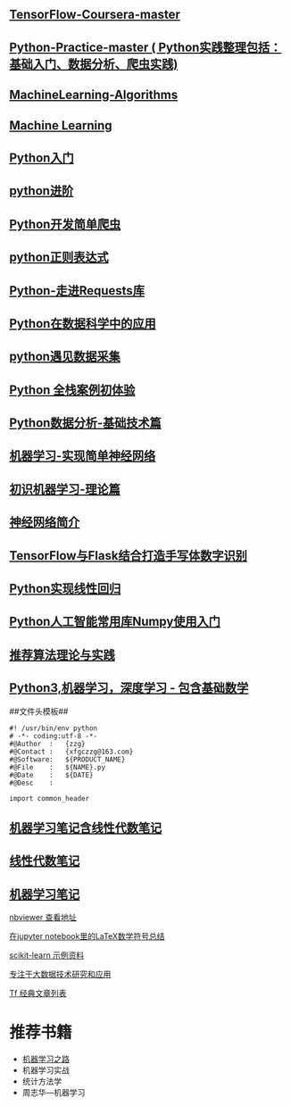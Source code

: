 ## [TensorFlow-Coursera-master](https://github.com/LittleHeap/TensorFlow-Coursera) ##
## [Python-Practice-master ( Python实践整理包括： 基础入门、数据分析、爬虫实践)](https://github.com/LittleHeap/Python-Practice) ##
## [MachineLearning-Algorithms](https://github.com/LittleHeap/MachineLearning-Algorithms) ##
## [Machine Learning](https://blog.csdn.net/willduan1/article/category/6216859) ##


## [Python入门](https://www.imooc.com/learn/177) ##
## [python进阶](https://www.imooc.com/learn/317) ##
## [Python开发简单爬虫](https://www.imooc.com/learn/563) ##
## [python正则表达式](https://www.imooc.com/learn/550) ##
## [Python-走进Requests库](https://www.imooc.com/learn/736) ##
## [Python在数据科学中的应用](https://www.imooc.com/learn/727) ##
## [python遇见数据采集](https://www.imooc.com/learn/712) ##
## [Python 全栈案例初体验](https://www.imooc.com/learn/864) ##
## [Python数据分析-基础技术篇](https://www.imooc.com/learn/843) ##

## [机器学习-实现简单神经网络](https://www.imooc.com/learn/813) ##
## [初识机器学习-理论篇](https://www.imooc.com/learn/717) ##
## [神经网络简介](https://www.imooc.com/learn/930) ##

## [TensorFlow与Flask结合打造手写体数字识别](https://www.imooc.com/learn/994) ##
## [Python实现线性回归](https://www.imooc.com/learn/972) ##
## [Python人工智能常用库Numpy使用入门](https://www.imooc.com/learn/943) ##

## [推荐算法理论与实践](https://www.imooc.com/learn/990) ##

## [Python3,机器学习，深度学习 - 包含基础数学](https://blog.csdn.net/shu15121856/article/category/6832194) ##


##文件头模板##

    #! /usr/bin/env python
    # -*- coding:utf-8 -*-
    #@Author  :   {zzg}
    #@Contact :   {xfgczzg@163.com}
    #@Software:   ${PRODUCT_NAME}
    #@File    :   ${NAME}.py
    #@Date    :   ${DATE}
    #@Desc    :
    
    import common_header
    
    
	
## [机器学习笔记含线性代数笔记 ](https://github.com/lijin-THU/notes-machine-learning) ##
## [线性代数笔记 ](https://github.com/zlotus/notes-linear-algebra) ##
## [机器学习笔记](https://github.com/zlotus/notes-LSJU-machine-learning) ##
[nbviewer 查看地址](http://nbviewer.jupyter.org/github/zlotus/notes-LSJU-machine-learning/blob/master/ReadMe.ipynb?flush_cache=true)


[在jupyter notebook里的LaTeX数学符号总结](https://blog.csdn.net/qq_39232265/article/details/78868487)


[scikit-learn 示例资料](http://scikit-learn.org/stable/auto_examples/)


[专注于大数据技术研究和应用](https://blog.csdn.net/fjssharpsword/article/category/6309933)


[Tf 经典文章列表](http://www.cnblogs.com/Ph-one/category/1215920.html)




# 推荐书籍 #
- [机器学习之路](https://github.com/maxmon/abu_ml)
- 机器学习实战
- 统计方法学
- 周志华—机器学习


